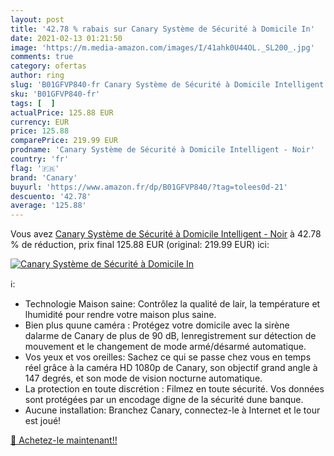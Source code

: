 ```yaml
---
layout: post
title: '42.78 % rabais sur Canary Système de Sécurité à Domicile In'
date: 2021-02-13 01:21:50
image: 'https://m.media-amazon.com/images/I/41ahk0U44OL._SL200_.jpg'
comments: true
category: ofertas
author: ring
slug: 'B01GFVP840-fr Canary Système de Sécurité à Domicile Intelligent - Noir'
sku: 'B01GFVP840-fr'
tags: [  ]
actualPrice: 125.88 EUR
currency: EUR
price: 125.88
comparePrice: 219.99 EUR
prodname: 'Canary Système de Sécurité à Domicile Intelligent - Noir'
country: 'fr'
flag: '🇫🇷'
brand: 'Canary'
buyurl: 'https://www.amazon.fr/dp/B01GFVP840/?tag=tolees0d-21'
descuento: '42.78'
average: '125.88'
---
```


Vous avez [Canary Système de Sécurité à Domicile Intelligent - Noir](https://www.amazon.fr/dp/B01GFVP840/?tag=tolees0d-21)  à  42.78 % de réduction, prix final  125.88 EUR (original: 219.99 EUR) ici:

[![Canary Système de Sécurité à Domicile In](https://m.media-amazon.com/images/I/41ahk0U44OL._SL200_.jpg)](https://www.amazon.fr/dp/B01GFVP840/?tag=tolees0d-21)

ℹ️:

- Technologie Maison saine: Contrôlez la qualité de lair, la température et lhumidité pour rendre votre maison plus saine.
- Bien plus quune caméra : Protégez votre domicile avec la sirène dalarme de Canary de plus de 90 dB, lenregistrement sur détection de mouvement et le changement de mode armé/désarmé automatique.
- Vos yeux et vos oreilles: Sachez ce qui se passe chez vous en temps réel grâce à la caméra HD 1080p de Canary, son objectif grand angle à 147 degrés, et son mode de vision nocturne automatique.
- La protection en toute discrétion : Filmez en toute sécurité. Vos données sont protégées par un encodage digne de la sécurité dune banque.
- Aucune installation: Branchez Canary, connectez-le à Internet et le tour est joué!

[🛒 Achetez-le maintenant!!](https://www.amazon.fr/dp/B01GFVP840/?tag=tolees0d-21)
